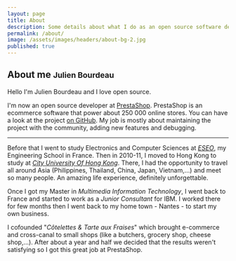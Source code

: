 ```yaml
---
layout: page
title: About
description: Some details about what I do as an open source software developer.
permalink: /about/
image: /assets/images/headers/about-bg-2.jpg
published: true
---
```


## About me <small>Julien Bourdeau</small>

Hello I'm Julien Bourdeau and I love open source.

I'm now an open source developer at [PrestaShop][3]. PrestaShop is an ecommerce software that power about
250 000 online stores. You can have a look at the project [on GitHub][4]. My job is mostly about maintaining
the project with the community, adding new features and debugging.

---

Before that I went to study Electronics and Computer Sciences at *[ESEO][1]*, my Engineering School in France. Then in
2010-11, I moved to Hong Kong to study at *[City University Of Hong Kong][2]*. There, I had the
opportunity to travel all around Asia (Philippines, Thailand, China, Japan, Vietnam,...) and meet so
many people. An amazing life experience, definitely unforgettable.

Once I got my Master in *Multimedia Information Technology*, I went back to France and started to work
as a *Junior Consultant* for IBM. I worked there for few months then I went back to my home
town - Nantes - to start my own business.

I cofounded "*Côtelettes &amp; Tarte aux Fraises*" which brought e-commerce and cross-canal to small
shops (like a butchers, grocery shop, cheese shop,...). After about a year and half we decided that the
results weren't satisfying so I got this great job at PrestaShop.


[1]: http://www.eseo.fr/international/international-relations/
[2]: http://www.cityu.edu.hk/
[3]: http://www.prestashop.com
[4]: https://github.com/PrestaShop/PrestaShop
